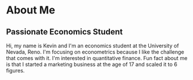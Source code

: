 # About Me
  ## Passionate Economics Student
Hi, my name is Kevin and I'm an economics student at the University of Nevada, Reno. I'm focusing on econometrics because I like the challenge that comes with it. I'm interested in quantitative finance.
Fun fact about me is that I started a marketing business at the age of 17 and scaled it to 6 figures.
